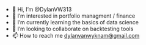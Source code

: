 - 👋 Hi, I’m @DylanVW313
- 👀 I’m interested in portfolio managment / finance
- 🌱 I’m currently learning the basics of data science
- 💞️ I’m looking to collaborate on backtesting tools
- 📫 How to reach me dylanvanwyknam@gmail.com

<!---
DylanVW313/DylanVW313 is a ✨ special ✨ repository because its `README.md` (this file) appears on your GitHub profile.
You can click the Preview link to take a look at your changes.
--->
